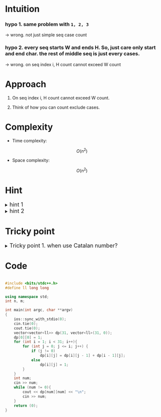 # Intuition
<!-- Describe your first thoughts on how to solve this problem. -->

### hypo 1. same problem with `1, 2, 3`

-> wrong. not just simple seq case count

### hypo 2. every seq starts W and ends H. So, just care only start and end char. the rest of middle seq is just every cases.

-> wrong. on seq index i, H count cannot exceed W count


# Approach
<!-- Describe your approach to solving the problem. -->

1. On seq index i, H count cannot exceed W count.

2. Think of how you can count exclude cases.

# Complexity
- Time complexity:
<!-- Add your time complexity here, e.g. $$O(n)$$ -->
$$ O(n^2) $$

- Space complexity:
<!-- Add your space complexity here, e.g. $$O(n)$$ -->
$$ O(n^2) $$

# Hint

<details>
<summary> <font size="4"> hint 1 </font> </summary>
<div markdown="1">

1. On seq index i, H count cannot exceed W count 

dp[w][h] means, how many cases are when we have w number of W, h number of H.

</div>
</details>

<details>
<summary> <font size="4"> hint 2 </font> </summary>
<div markdown="1">

Find Catalan number.

dp[w][h] means, how many cases are when we have w number of W, h number of H.

last char H or W cases will exclude each other.

</div>
</details>

# Tricky point

<details>
<summary> <font size="4"> Tricky point 1. when use Catalan number? </font> </summary>
<div markdown="1">

1. Dyck Words its total length is 2n  (문제와 같음)

e.g. Dyck words (XY 3 pair)C3 ⇒ XXXYYY XYXXYY XYXYXY XXYYXY XXYXYY

2. Change X, Y to '(', ')'. we can use Catalan number when finding the path on grid that doesn't exceed y = x inclination.

3. Number of combination for binary operation.

e.g. C3 ⇒ ((ab)c)d (a(bc))d (ab)(cd) a((bc)d) a(b(cd))

4. Number of full binary tree number.

![full_binary_tree](https://github.com/user-attachments/assets/53f4c8ac-b223-4a22-b508-dfc455df5d8c)

5. Finding the path on grid that doesn't exceed y = x inclination.

![grid_path](https://github.com/user-attachments/assets/231b569b-14d3-403c-acfd-741e3b74da79)

6. Drawing mountain

![Mountain](https://github.com/user-attachments/assets/7da5af0d-0ee0-4212-b1ee-20410a9312be)

</div>
</details>

# Code
```cpp []

#include <bits/stdc++.h>
#define ll long long

using namespace std;
int n, m;

int	main(int argc, char **argv)
{
	ios::sync_with_stdio(0);
	cin.tie(0);
	cout.tie(0);
	vector<vector<ll>> dp(31, vector<ll>(31, 0));
	dp[0][0] = 1;
	for (int i = 1; i < 31; i++){
		for (int j = 0; j <= i; j++) {
			if (j != 0)
				dp[i][j] = dp[i][j - 1] + dp[i - 1][j];
			else
				dp[i][j] = 1;
		}
	}
	int num;
	cin >> num;
	while (num != 0){
		cout << dp[num][num] << "\n";
		cin >> num;
	}
	return (0);
}

```

